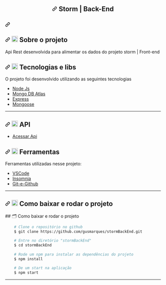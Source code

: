 <article class="markdown-body entry-content container-lg" itemprop="text">
    <h1 align="center"><a id="user-content-----storm--back-end" class="anchor" aria-hidden="true"
            href="#----storm--back-end"><svg class="octicon octicon-link" viewBox="0 0 16 16" version="1.1" width="16"
                height="16" aria-hidden="true">
                <path fill-rule="evenodd"
                    d="M7.775 3.275a.75.75 0 001.06 1.06l1.25-1.25a2 2 0 112.83 2.83l-2.5 2.5a2 2 0 01-2.83 0 .75.75 0 00-1.06 1.06 3.5 3.5 0 004.95 0l2.5-2.5a3.5 3.5 0 00-4.95-4.95l-1.25 1.25zm-4.69 9.64a2 2 0 010-2.83l2.5-2.5a2 2 0 012.83 0 .75.75 0 001.06-1.06 3.5 3.5 0 00-4.95 0l-2.5 2.5a3.5 3.5 0 004.95 4.95l1.25-1.25a.75.75 0 00-1.06-1.06l-1.25 1.25a2 2 0 01-2.83 0z">
                </path>
            </svg></a>
        Storm | Back-End
    </h1>
    <h1><a id="" class="anchor" aria-hidden="true" href="#"><svg class="octicon octicon-link" viewBox="0 0 16 16"
                version="1.1" width="16" height="16" aria-hidden="true">
                <path fill-rule="evenodd"
                    d="M7.775 3.275a.75.75 0 001.06 1.06l1.25-1.25a2 2 0 112.83 2.83l-2.5 2.5a2 2 0 01-2.83 0 .75.75 0 00-1.06 1.06 3.5 3.5 0 004.95 0l2.5-2.5a3.5 3.5 0 00-4.95-4.95l-1.25 1.25zm-4.69 9.64a2 2 0 010-2.83l2.5-2.5a2 2 0 012.83 0 .75.75 0 001.06-1.06 3.5 3.5 0 00-4.95 0l-2.5 2.5a3.5 3.5 0 004.95 4.95l1.25-1.25a.75.75 0 00-1.06-1.06l-1.25 1.25a2 2 0 01-2.83 0z">
                </path>
            </svg></a>
    </h1>
    <h2><a id="user-content-️-sobre-o-projeto" class="anchor" aria-hidden="true" href="#️-sobre-o-projeto"><svg
                class="octicon octicon-link" viewBox="0 0 16 16" version="1.1" width="16" height="16"
                aria-hidden="true">
                <path fill-rule="evenodd"
                    d="M7.775 3.275a.75.75 0 001.06 1.06l1.25-1.25a2 2 0 112.83 2.83l-2.5 2.5a2 2 0 01-2.83 0 .75.75 0 00-1.06 1.06 3.5 3.5 0 004.95 0l2.5-2.5a3.5 3.5 0 00-4.95-4.95l-1.25 1.25zm-4.69 9.64a2 2 0 010-2.83l2.5-2.5a2 2 0 012.83 0 .75.75 0 001.06-1.06 3.5 3.5 0 00-4.95 0l-2.5 2.5a3.5 3.5 0 004.95 4.95l1.25-1.25a.75.75 0 00-1.06-1.06l-1.25 1.25a2 2 0 01-2.83 0z">
                </path>
            </svg></a>
        <g-emoji class="g-emoji" alias="speech_balloon"
            fallback-src="https://github.githubassets.com/images/icons/emoji/unicode/1f4ac.png"><img class="emoji"
                alt="speech_balloon" height="20" width="20"
                src="https://github.githubassets.com/images/icons/emoji/unicode/1f4ac.png"></g-emoji> Sobre o projeto
    </h2>
    <p>Api Rest desenvolvida para alimentar os dados do projeto storm | Front-end</p>
    <h2><a id="user-content--tecnologias-e-libs" class="anchor" aria-hidden="true" href="#-tecnologias-e-libs"><svg
                class="octicon octicon-link" viewBox="0 0 16 16" version="1.1" width="16" height="16"
                aria-hidden="true">
                <path fill-rule="evenodd"
                    d="M7.775 3.275a.75.75 0 001.06 1.06l1.25-1.25a2 2 0 112.83 2.83l-2.5 2.5a2 2 0 01-2.83 0 .75.75 0 00-1.06 1.06 3.5 3.5 0 004.95 0l2.5-2.5a3.5 3.5 0 00-4.95-4.95l-1.25 1.25zm-4.69 9.64a2 2 0 010-2.83l2.5-2.5a2 2 0 012.83 0 .75.75 0 001.06-1.06 3.5 3.5 0 00-4.95 0l-2.5 2.5a3.5 3.5 0 004.95 4.95l1.25-1.25a.75.75 0 00-1.06-1.06l-1.25 1.25a2 2 0 01-2.83 0z">
                </path>
            </svg></a>
        <g-emoji class="g-emoji" alias="rocket"
            fallback-src="https://github.githubassets.com/images/icons/emoji/unicode/1f680.png"><img class="emoji"
                alt="rocket" height="20" width="20"
                src="https://github.githubassets.com/images/icons/emoji/unicode/1f680.png"></g-emoji> Tecnologias e libs
    </h2>
    <p>O projeto foi desenvolvido utilizando as seguintes tecnologias</p>
    <ul>
        <li><a href="https://nodejs.org/en/" rel="nofollow">Node Js</a></li>
        <li><a href="https://www.mongodb.com/cloud/atlas" rel="nofollow">Mongo DB Atlas</a></li>
        <li><a href="https://expressjs.com/pt-br/" rel="nofollow">Express</a></li>
        <li><a href="https://mongoosejs.com/" rel="nofollow">Mongoose</a></li>
    </ul>
    <hr>
     <h2><a id="user-content--tecnologias-e-libs" class="anchor" aria-hidden="true" href="#-tecnologias-e-libs"><svg
                class="octicon octicon-link" viewBox="0 0 16 16" version="1.1" width="16" height="16"
                aria-hidden="true">
                <path fill-rule="evenodd"
                    d="M7.775 3.275a.75.75 0 001.06 1.06l1.25-1.25a2 2 0 112.83 2.83l-2.5 2.5a2 2 0 01-2.83 0 .75.75 0 00-1.06 1.06 3.5 3.5 0 004.95 0l2.5-2.5a3.5 3.5 0 00-4.95-4.95l-1.25 1.25zm-4.69 9.64a2 2 0 010-2.83l2.5-2.5a2 2 0 012.83 0 .75.75 0 001.06-1.06 3.5 3.5 0 00-4.95 0l-2.5 2.5a3.5 3.5 0 004.95 4.95l1.25-1.25a.75.75 0 00-1.06-1.06l-1.25 1.25a2 2 0 01-2.83 0z">
                </path>
            </svg></a>
        <g-emoji class="g-emoji" alias="rocket"
            fallback-src="https://github.githubassets.com/images/icons/emoji/unicode/1f680.png"><img class="emoji"
                alt="rocket" height="20" width="20"
                src="https://github.githubassets.com/images/icons/emoji/unicode/1f680.png"></g-emoji> API
    </h2> 
     <ul>
         <li> <a href="https://stormbackend.herokuapp.com/users">Acessar Api</a></li>
    </ul>    
    <h2><a id="user-content-️-ferramentas" class="anchor" aria-hidden="true" href="#️-ferramentas"><svg
                class="octicon octicon-link" viewBox="0 0 16 16" version="1.1" width="16" height="16"
                aria-hidden="true">
                <path fill-rule="evenodd"
                    d="M7.775 3.275a.75.75 0 001.06 1.06l1.25-1.25a2 2 0 112.83 2.83l-2.5 2.5a2 2 0 01-2.83 0 .75.75 0 00-1.06 1.06 3.5 3.5 0 004.95 0l2.5-2.5a3.5 3.5 0 00-4.95-4.95l-1.25 1.25zm-4.69 9.64a2 2 0 010-2.83l2.5-2.5a2 2 0 012.83 0 .75.75 0 001.06-1.06 3.5 3.5 0 00-4.95 0l-2.5 2.5a3.5 3.5 0 004.95 4.95l1.25-1.25a.75.75 0 00-1.06-1.06l-1.25 1.25a2 2 0 01-2.83 0z">
                </path>
            </svg></a>
        <g-emoji class="g-emoji" alias="wrench"
            fallback-src="https://github.githubassets.com/images/icons/emoji/unicode/1f527.png"><img class="emoji"
                alt="wrench" height="20" width="20"
                src="https://github.githubassets.com/images/icons/emoji/unicode/1f527.png"></g-emoji> Ferramentas
    </h2>
    <p>Ferramentas utilizadas nesse projeto:</p>
    <ul>
        <li><a href="https://code.visualstudio.com/" rel="nofollow">VSCode</a></li>
        <li><a href="https://insomnia.rest/download/" rel="nofollow">Insomnia</a></li>
        <li><a href="https://github.com/">Git-e-Github</a></li>
    </ul>
    <hr>
    <h2><a id="user-content--como-baixar-e-rodar-o-projeto" class="anchor" aria-hidden="true"
            href="#-como-baixar-e-rodar-o-projeto"><svg class="octicon octicon-link" viewBox="0 0 16 16" version="1.1"
                width="16" height="16" aria-hidden="true">
                <path fill-rule="evenodd"
                    d="M7.775 3.275a.75.75 0 001.06 1.06l1.25-1.25a2 2 0 112.83 2.83l-2.5 2.5a2 2 0 01-2.83 0 .75.75 0 00-1.06 1.06 3.5 3.5 0 004.95 0l2.5-2.5a3.5 3.5 0 00-4.95-4.95l-1.25 1.25zm-4.69 9.64a2 2 0 010-2.83l2.5-2.5a2 2 0 012.83 0 .75.75 0 001.06-1.06 3.5 3.5 0 00-4.95 0l-2.5 2.5a3.5 3.5 0 004.95 4.95l1.25-1.25a.75.75 0 00-1.06-1.06l-1.25 1.25a2 2 0 01-2.83 0z">
                </path>
            </svg></a>
        <g-emoji class="g-emoji" alias="card_index_dividers"
            fallback-src="https://github.githubassets.com/images/icons/emoji/unicode/1f5c2.png"><img class="emoji"
                alt="card_index_dividers" height="20" width="20"
                src="https://github.githubassets.com/images/icons/emoji/unicode/1f5c2.png"></g-emoji> Como baixar e
        rodar o projeto
    </h2>
    ## 🗂 Como baixar e rodar o projeto

```bash
    # Clone o repositório no github
    $ git clone https://github.com/gusmarques/stormBackEnd.git
    
    # Entre no diretório "stormBackEnd"
    $ cd stormBackEnd
    
    # Rode um npm para instalar as dependências do projeto
    $ npm install

    # De um start na aplicação
    $ npm start
```
---
   
</article>
